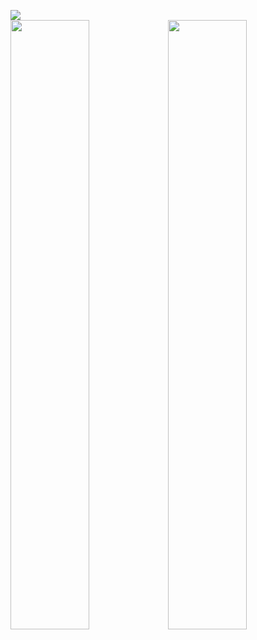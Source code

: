 ![](https://visitor-badge.laobi.icu/badge?page_id=pudidev&format=true)
<br>
<img width="50%" src="https://github-readme-streak-stats.herokuapp.com/?user=turkwr&theme=black-ice&hide_border=true&stroke=0000&background=0D1117"><img width="50%" src="https://github-readme-stats.vercel.app/api?username=turkwr&show_icons=true&count_private=true&theme=react&hide_border=true&bg_color=0D1117">
